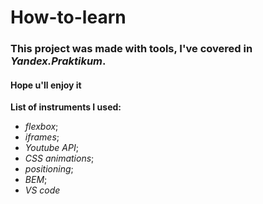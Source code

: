 # How-to-learn
### This project was made with tools, I've covered in *Yandex.Praktikum*.
#### Hope u'll enjoy it
**List of instruments I used:**
* *flexbox*;
* *iframes*;
* *Youtube API*;
* *CSS animations*;
* *positioning*;
* *BEM*;
* *VS code*
